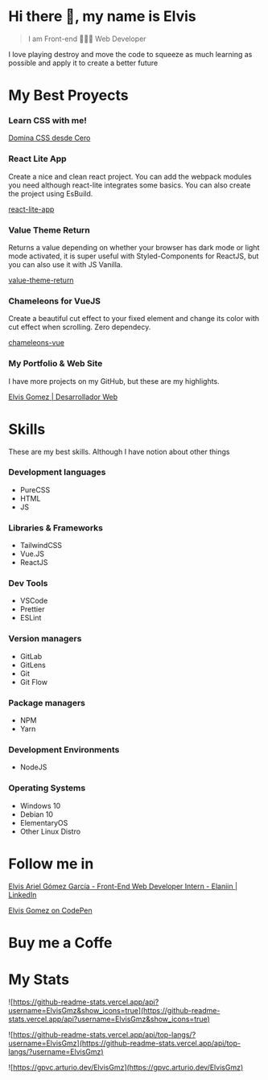 # Hi there 👋, my name is Elvis

> I am Front-end 👨🏻‍💻 Web Developer

I love playing destroy and move the code to squeeze as much learning as possible and apply it to create a better future

# My Best Proyects

### Learn CSS with me!

[Domina CSS desde Cero](https://www.udemy.com/course/domina-css-desde-cero-2021/?referralCode=F72ED2793FCB67942E2D)

### React Lite App

Create a nice and clean react project. You can add the webpack modules you need although react-lite integrates some basics. You can also create the project using EsBuild.

[react-lite-app](https://www.npmjs.com/package/react-lite-app)

### Value Theme Return

Returns a value depending on whether your browser has dark mode or light mode activated, it is super useful with Styled-Components for ReactJS, but you can also use it with JS Vanilla.

[value-theme-return](https://www.npmjs.com/package/value-theme-return)

### Chameleons for VueJS

Create a beautiful cut effect to your fixed element and change its color with cut effect when scrolling. Zero dependecy.

[chameleons-vue](https://www.npmjs.com/package/chameleons-vue)

### My Portfolio & Web Site

I have more projects on my GitHub, but these are my highlights.

[Elvis Gomez | Desarrollador Web](https://elvisgomez.digital/)

# Skills

These are my best skills. Although I have notion about other things

### Development languages

- PureCSS
- HTML
- JS

### Libraries & Frameworks

- TailwindCSS
- Vue.JS
- ReactJS

### Dev Tools

- VSCode
- Prettier
- ESLint

### Version managers

- GitLab
- GitLens
- Git
- Git Flow

### Package managers

- NPM
- Yarn

### Development Environments

- NodeJS

### Operating Systems

- Windows 10
- Debian 10
- ElementaryOS
- Other Linux Distro

# Follow me in

[Elvis Ariel Gómez García - Front-End Web Developer Intern - Elaniin | LinkedIn](https://www.linkedin.com/in/elvisgmz/)

[Elvis Gomez on CodePen](https://codepen.io/ElvisGmz_/)

# Buy me a Coffe

[](https://ko-fi.com/elvisgmz)

# My Stats

![https://github-readme-stats.vercel.app/api?username=ElvisGmz&show_icons=true](https://github-readme-stats.vercel.app/api?username=ElvisGmz&show_icons=true)

![https://github-readme-stats.vercel.app/api/top-langs/?username=ElvisGmz](https://github-readme-stats.vercel.app/api/top-langs/?username=ElvisGmz)

![https://gpvc.arturio.dev/ElvisGmz](https://gpvc.arturio.dev/ElvisGmz)
